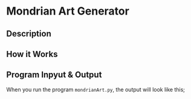 # Mondrian Art Generator

## Description

## How it Works

## Program Inpyut & Output

When you run the program `mondrianArt.py`, the output will look like this;

```
```
